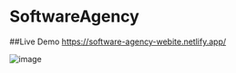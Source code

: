 # SoftwareAgency
##Live Demo
https://software-agency-webite.netlify.app/

![image](https://github.com/imFaizanArif/SoftwareAgency/assets/65083993/9a5057a1-818f-4e21-8003-ab5a1313e5c9)
